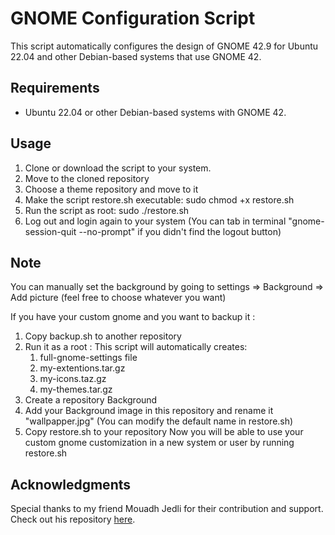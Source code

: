 # GNOME Configuration Script

This script automatically configures the design of GNOME 42.9 for Ubuntu 22.04 and other Debian-based systems that use GNOME 42.

## Requirements

- Ubuntu 22.04 or other Debian-based systems with GNOME 42.

## Usage

1. Clone or download the script to your system.
2. Move to the cloned repository
3. Choose a theme repository and move to it
4. Make the script restore.sh executable:
   sudo chmod +x restore.sh
5. Run the script as root:
   sudo ./restore.sh
6. Log out and login again to your system (You can tab in terminal "gnome-session-quit --no-prompt" if you didn't find the logout button)

## Note
You can manually set the background by going to settings => Background => Add picture (feel free to choose whatever you want)

If you have your custom gnome and you want to backup it :
1. Copy backup.sh to another repository
2. Run it as a root :
   This script will automatically creates:
   1. full-gnome-settings file
   2. my-extentions.tar.gz
   3. my-icons.taz.gz
   4. my-themes.tar.gz
3. Create a repository Background
4. Add your Background image in this repository and rename it "wallpapper.jpg" (You can modify the default name in restore.sh)
5. Copy restore.sh to your repository
Now you will be able to use your custom gnome customization in a new system or user by running restore.sh

## Acknowledgments
Special thanks to my friend Mouadh Jedli for their contribution and support.
Check out his repository [here](https://github.com/Mouadh-Jedli/theme_script?fbclid=IwAR1F6nEWoVpOHIyV5ktGfb9KLVeCgmHLOcrbD2l1M-fhxmrJbboUz75tMMM).
